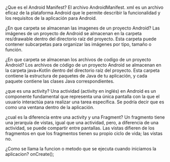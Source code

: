¿Que es el Android Manifest? El archivo AndroidManifest. xml es un archivo eficaz
de la plataforma Android que le permite describir la funcionalidad y los requisitos de la aplicación para Android.

¿En que carpeta se almacenan las imagenes de un proyecto Android? Las imágenes de un proyecto de Android se almacenan en la carpeta res/drawable dentro del directorio raíz del proyecto. 
Esta carpeta puede contener subcarpetas para organizar las imágenes por tipo, tamaño o función.

¿En que carpeta se almacenan los archivos de codigo de un proyecto  Android?
Los archivos de código de un proyecto Android se almacenan en la carpeta java+Kotlin dentro del directorio raíz del proyecto.
Esta carpeta contiene la estructura de paquetes de Java de tu aplicación, y cada paquete contiene las clases Java correspondientes.

¿que es una activity?
Una actividad (activity en inglés) en Android es un componente fundamental 
que representa una única pantalla con la que el usuario interactúa para realizar una tarea específica. Se podría decir que es como una ventana dentro de la aplicación.

¿cual es la diferencia entre una activity y una Fragment?
Un fragmento tiene una jerarquía de vistas, igual que una actividad, pero, a diferencia de una actividad, 
se puede compartir entre pantallas. Las vistas difieren de los fragmentos en que los fragmentos tienen su propio ciclo de vida; las vistas no.


¿Como se llama la funcion o metodo que se ejecuta cuando iniciamos la aplicacion?
onCreate();

